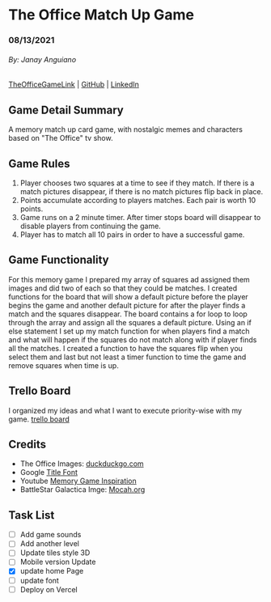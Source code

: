 # The Office Match Up Game
### 08/13/2021
###### *By: Janay Anguiano*
[TheOfficeGameLink](https://github.com/Jangui92/The-Office-Match-up-Game) | [GitHub](https://github.com/Jangui92) | [LinkedIn](https://www.linkedin.com/in/janay-anguiano-778717215/)
## Game Detail Summary
A memory match up card game, with nostalgic memes and characters based on "The Office" tv show. 

## Game Rules
1. Player chooses two squares at a time to see if they match. If there is a match pictures disappear, if there is no match pictures flip back in place.
2. Points accumulate according to players matches. Each pair is worth 10 points.
3. Game runs on a 2 minute timer. After timer stops board will disappear to disable players from continuing the game. 
3. Player has to match all 10 pairs in order to have a successful game.

## Game Functionality
For this memory game I prepared my array of squares ad assigned them images and did two of each so that they could be matches. I created functions for the board that will show a default picture before the player begins the game and another default picture for after the player finds a match and the squares disappear. The board contains a for loop to loop through the array and assign all the squares a default picture. Using an if else statement I set up my match function for when players find a match and what will happen if the squares do not match along with if player finds all the matches. I created a function to have the squares flip when you select them and last but not least a timer function to time the game and remove squares when time is up.

## Trello Board
I organized my ideas and what I want to execute priority-wise with my game. [trello board](https://trello.com/b/aA5vnCAV/mystery-game)

## Credits
* The Office Images: [duckduckgo.com](http://duckduckgo.com) 
* Google [Title Font](https://fonts.google.com/specimen/Special+Elite#standard-styles)
* Youtube [Memory Game Inspiration](https://www.youtube.com/watch?v=tjyDOHzKN0w)
* BattleStar Galactica Imge: [Mocah.org](https://mocah.org/515792-battlestar-galactica.html#google_vignette)

## Task List
- [ ] Add game sounds
- [ ] Add another level
- [ ] Update tiles style 3D
- [ ] Mobile version Update
- [x] update home Page
- [ ] update font 
- [ ] Deploy on Vercel
